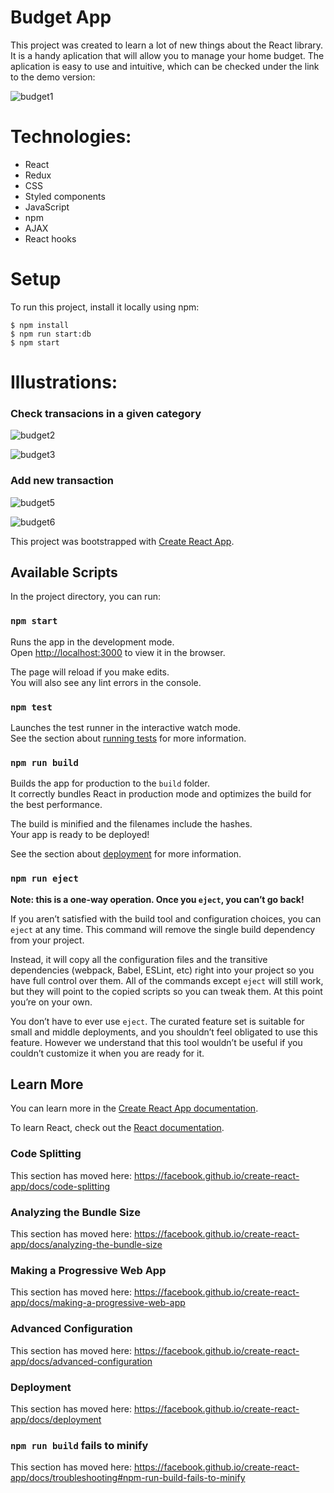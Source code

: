 # Budget App
This project was created to learn a lot of new things about the React library. It is a handy aplication that will allow you to manage your home budget. 
The aplication is easy to use and intuitive, which can be checked under the link to the demo version:


![budget1](https://user-images.githubusercontent.com/50556211/91734372-28859700-ebab-11ea-9486-7eb8726eb298.png)

# Technologies: 
- React
- Redux
- CSS
- Styled components
- JavaScript
- npm
- AJAX
- React hooks

# Setup 
To run this project, install it locally using npm: 
```
$ npm install 
$ npm run start:db
$ npm start
```

# Illustrations: 

### Check transacions in a given category

![budget2](https://user-images.githubusercontent.com/50556211/91735791-1a387a80-ebad-11ea-8256-e38762f79b82.png)

![budget3](https://user-images.githubusercontent.com/50556211/91735854-30ded180-ebad-11ea-8f78-e77e5d97b728.png)

### Add new transaction 

![budget5](https://user-images.githubusercontent.com/50556211/91736091-78655d80-ebad-11ea-9745-59fc67d82323.png)

![budget6](https://user-images.githubusercontent.com/50556211/91736098-7b604e00-ebad-11ea-96db-412b5ddfa770.png)

This project was bootstrapped with [Create React App](https://github.com/facebook/create-react-app).

## Available Scripts

In the project directory, you can run:

### `npm start`

Runs the app in the development mode.<br />
Open [http://localhost:3000](http://localhost:3000) to view it in the browser.

The page will reload if you make edits.<br />
You will also see any lint errors in the console.

### `npm test`

Launches the test runner in the interactive watch mode.<br />
See the section about [running tests](https://facebook.github.io/create-react-app/docs/running-tests) for more information.

### `npm run build`

Builds the app for production to the `build` folder.<br />
It correctly bundles React in production mode and optimizes the build for the best performance.

The build is minified and the filenames include the hashes.<br />
Your app is ready to be deployed!

See the section about [deployment](https://facebook.github.io/create-react-app/docs/deployment) for more information.

### `npm run eject`

**Note: this is a one-way operation. Once you `eject`, you can’t go back!**

If you aren’t satisfied with the build tool and configuration choices, you can `eject` at any time. This command will remove the single build dependency from your project.

Instead, it will copy all the configuration files and the transitive dependencies (webpack, Babel, ESLint, etc) right into your project so you have full control over them. All of the commands except `eject` will still work, but they will point to the copied scripts so you can tweak them. At this point you’re on your own.

You don’t have to ever use `eject`. The curated feature set is suitable for small and middle deployments, and you shouldn’t feel obligated to use this feature. However we understand that this tool wouldn’t be useful if you couldn’t customize it when you are ready for it.

## Learn More

You can learn more in the [Create React App documentation](https://facebook.github.io/create-react-app/docs/getting-started).

To learn React, check out the [React documentation](https://reactjs.org/).

### Code Splitting

This section has moved here: https://facebook.github.io/create-react-app/docs/code-splitting

### Analyzing the Bundle Size

This section has moved here: https://facebook.github.io/create-react-app/docs/analyzing-the-bundle-size

### Making a Progressive Web App

This section has moved here: https://facebook.github.io/create-react-app/docs/making-a-progressive-web-app

### Advanced Configuration

This section has moved here: https://facebook.github.io/create-react-app/docs/advanced-configuration

### Deployment

This section has moved here: https://facebook.github.io/create-react-app/docs/deployment

### `npm run build` fails to minify

This section has moved here: https://facebook.github.io/create-react-app/docs/troubleshooting#npm-run-build-fails-to-minify

